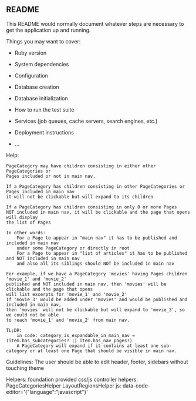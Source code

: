 ## README

This README would normally document whatever steps are necessary to get the
application up and running.

Things you may want to cover:

* Ruby version

* System dependencies

* Configuration

* Database creation

* Database initialization

* How to run the test suite

* Services (job queues, cache servers, search engines, etc.)

* Deployment instructions

* ...

Help:
    
    PageCategory may have children consisting in either other PageCategories or 
    Pages included or not in main nav.
    
    If a PageCategory has children consisting in other PageCategories or Pages included in main nav 
    it will not be clickable but will expand to its children
    
    If a PageCategory has children consisting in only 0 or more Pages
    NOT included in main nav, it will be clickable and the page that opens will display 
    the list of Pages
    
    In other words:
        For a Page to appear in "main nav" it has to be published and included in main nav
        under some PageCategory or directly in root
        For a Page to appear in "list of articles" it has to be published and NOT included in main nav
        and also all its siblings should NOT be included in main nav
        
    For example, if we have a PageCategory 'movies' having Pages children 'movie_1' and 'movie_2'
    published and NOT included in main nav, then 'movies' will be clickable and the page that opens
    will list excerpts for 'movie_1' and 'movie_2'
    If 'movie_3' would be added under 'movies' and would be published and included in main nav,
    then 'movies' will not be clickable but will expand to 'movie_3', so we could not be able
    to reach 'movie_1' and 'movie_2' from main nav.
    
    TL;DR: 
        in code: category_is_expandable_in_main_nav = (item.has_subcategories? || item.has_nav_pages?)
        A PageCategory will expand if it contains at least one sub-category or at least one Page that should be visible in main nav.
    
    

Guidelines:
    The user should be able to edit header, footer, sidebars without touching theme

Helpers:
    foundation provided css/js
    controller helpers:
        PageCategoriesHelper
        LayoutRegionsHelper
    js: 
        data-code-editor='{"language":"javascript"}'
